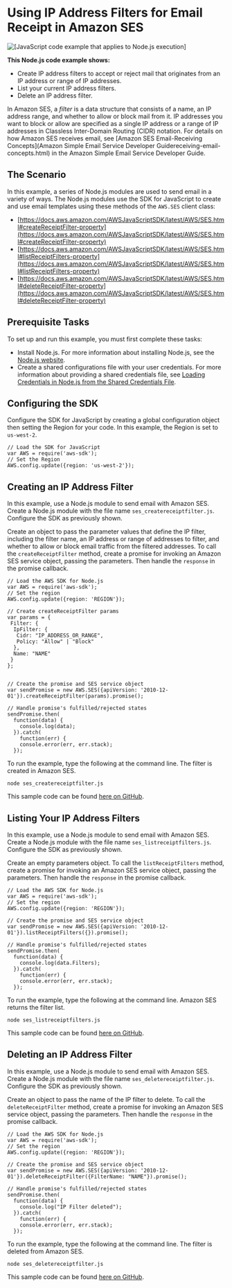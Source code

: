 # Using IP Address Filters for Email Receipt in Amazon SES<a name="ses-examples-ip-filters"></a>

![\[JavaScript code example that applies to Node.js execution\]](http://docs.aws.amazon.com/sdk-for-javascript/v3/developer-guide/images/nodeicon.png)

**This Node\.js code example shows:**
+ Create IP address filters to accept or reject mail that originates from an IP address or range of IP addresses\.
+ List your current IP address filters\.
+ Delete an IP address filter\.

In Amazon SES, a *filter* is a data structure that consists of a name, an IP address range, and whether to allow or block mail from it\. IP addresses you want to block or allow are specified as a single IP address or a range of IP addresses in Classless Inter\-Domain Routing \(CIDR\) notation\. For details on how Amazon SES receives email, see [Amazon SES Email\-Receiving Concepts](Amazon Simple Email Service Developer Guidereceiving-email-concepts.html) in the Amazon Simple Email Service Developer Guide\.

## The Scenario<a name="ses-examples-receiving-email-scenario"></a>

In this example, a series of Node\.js modules are used to send email in a variety of ways\. The Node\.js modules use the SDK for JavaScript to create and use email templates using these methods of the `AWS.SES` client class:
+ [https://docs.aws.amazon.com/AWSJavaScriptSDK/latest/AWS/SES.html#createReceiptFilter-property](https://docs.aws.amazon.com/AWSJavaScriptSDK/latest/AWS/SES.html#createReceiptFilter-property)
+ [https://docs.aws.amazon.com/AWSJavaScriptSDK/latest/AWS/SES.html#listReceiptFilters-property](https://docs.aws.amazon.com/AWSJavaScriptSDK/latest/AWS/SES.html#listReceiptFilters-property)
+ [https://docs.aws.amazon.com/AWSJavaScriptSDK/latest/AWS/SES.html#deleteReceiptFilter-property](https://docs.aws.amazon.com/AWSJavaScriptSDK/latest/AWS/SES.html#deleteReceiptFilter-property)

## Prerequisite Tasks<a name="ses-examples-ip-filters-prerequisites"></a>

To set up and run this example, you must first complete these tasks:
+ Install Node\.js\. For more information about installing Node\.js, see the [Node\.js website](https://nodejs.org)\.
+ Create a shared configurations file with your user credentials\. For more information about providing a shared credentials file, see [Loading Credentials in Node\.js from the Shared Credentials File](loading-node-credentials-shared.md)\.

## Configuring the SDK<a name="ses-examples-ip-filters-configure-sdk"></a>

Configure the SDK for JavaScript by creating a global configuration object then setting the Region for your code\. In this example, the Region is set to `us-west-2`\.

```
// Load the SDK for JavaScript
var AWS = require('aws-sdk');
// Set the Region 
AWS.config.update({region: 'us-west-2'});
```

## Creating an IP Address Filter<a name="ses-examples-ip-filters-creating"></a>

In this example, use a Node\.js module to send email with Amazon SES\. Create a Node\.js module with the file name `ses_createreceiptfilter.js`\. Configure the SDK as previously shown\.

Create an object to pass the parameter values that define the IP filter, including the filter name, an IP address or range of addresses to filter, and whether to allow or block email traffic from the filtered addresses\. To call the `createReceiptFilter` method, create a promise for invoking an Amazon SES service object, passing the parameters\. Then handle the `response` in the promise callback\.

```
// Load the AWS SDK for Node.js
var AWS = require('aws-sdk');
// Set the region 
AWS.config.update({region: 'REGION'});

// Create createReceiptFilter params
var params = {
 Filter: {
  IpFilter: {
   Cidr: "IP_ADDRESS_OR_RANGE", 
   Policy: "Allow" | "Block"
  },
  Name: "NAME"
 }
};


// Create the promise and SES service object
var sendPromise = new AWS.SES({apiVersion: '2010-12-01'}).createReceiptFilter(params).promise();

// Handle promise's fulfilled/rejected states
sendPromise.then(
  function(data) {
    console.log(data);
  }).catch(
    function(err) {
    console.error(err, err.stack);
  });
```

To run the example, type the following at the command line\. The filter is created in Amazon SES\.

```
node ses_createreceiptfilter.js
```

This sample code can be found [here on GitHub](https://github.com/awsdocs/aws-doc-sdk-examples/blob/master/javascript/example_code/ses/ses_createreceiptfilter.js)\.

## Listing Your IP Address Filters<a name="ses-examples-ip-filters-listing"></a>

In this example, use a Node\.js module to send email with Amazon SES\. Create a Node\.js module with the file name `ses_listreceiptfilters.js`\. Configure the SDK as previously shown\.

Create an empty parameters object\. To call the `listReceiptFilters` method, create a promise for invoking an Amazon SES service object, passing the parameters\. Then handle the `response` in the promise callback\.

```
// Load the AWS SDK for Node.js
var AWS = require('aws-sdk');
// Set the region 
AWS.config.update({region: 'REGION'});

// Create the promise and SES service object
var sendPromise = new AWS.SES({apiVersion: '2010-12-01'}).listReceiptFilters({}).promise();

// Handle promise's fulfilled/rejected states
sendPromise.then(
  function(data) {
    console.log(data.Filters);
  }).catch(
    function(err) {
    console.error(err, err.stack);
  });
```

To run the example, type the following at the command line\. Amazon SES returns the filter list\.

```
node ses_listreceiptfilters.js
```

This sample code can be found [here on GitHub](https://github.com/awsdocs/aws-doc-sdk-examples/blob/master/javascript/example_code/ses/ses_listreceiptfilters.js)\.

## Deleting an IP Address Filter<a name="ses-examples-ip-filters-deleting"></a>

In this example, use a Node\.js module to send email with Amazon SES\. Create a Node\.js module with the file name `ses_deletereceiptfilter.js`\. Configure the SDK as previously shown\.

Create an object to pass the name of the IP filter to delete\. To call the `deleteReceiptFilter` method, create a promise for invoking an Amazon SES service object, passing the parameters\. Then handle the `response` in the promise callback\.

```
// Load the AWS SDK for Node.js
var AWS = require('aws-sdk');
// Set the region 
AWS.config.update({region: 'REGION'});

// Create the promise and SES service object
var sendPromise = new AWS.SES({apiVersion: '2010-12-01'}).deleteReceiptFilter({FilterName: "NAME"}).promise();

// Handle promise's fulfilled/rejected states
sendPromise.then(
  function(data) {
    console.log("IP Filter deleted");
  }).catch(
    function(err) {
    console.error(err, err.stack);
  });
```

To run the example, type the following at the command line\. The filter is deleted from Amazon SES\.

```
node ses_deletereceiptfilter.js
```

This sample code can be found [here on GitHub](https://github.com/awsdocs/aws-doc-sdk-examples/blob/master/javascript/example_code/ses/ses_deletereceiptfilter.js)\.